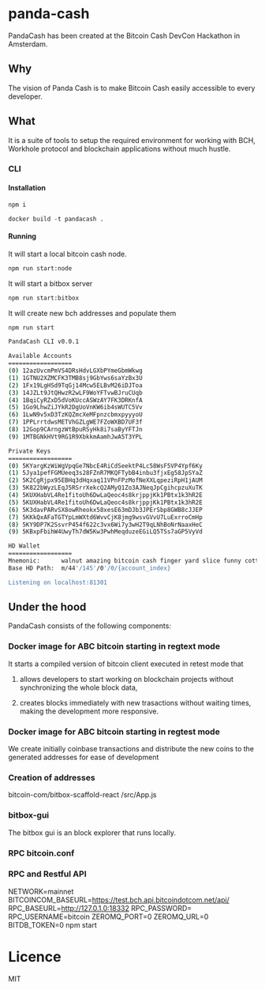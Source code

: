 # panda-cash
PandaCash has been created at the Bitcoin Cash DevCon Hackathon in Amsterdam.

## Why
The vision of Panda Cash is to make Bitcoin Cash easily accessible to every developer.

## What
It is a suite of tools to setup the required environment for working with BCH, Workhole protocol and blockchain applications without much hustle.

### CLI
#### Installation
```bash
npm i
```

```
docker build -t pandacash .
```

#### Running
It will start a local bitcoin cash node.
```bash
npm run start:node
```

It will start a bitbox server
```bash
npm run start:bitbox
```

It will create new bch addresses and populate them
```bash
npm run start
```

```bash
PandaCash CLI v0.0.1

Available Accounts
==================
(0) 12azUvcmPmVS4DRsHdvLGXbPYmeGbmWkwg
(1) 1GTNU2XZMCFK3TMB8sj9GbYws6saYzBx3U
(2) 1Fx19LgHSd9TqGj14Mcw5ELBvM26iDJToa
(3) 14JZLt9JtQHwzR2wLF9WoYFTvwBJruCUqb
(4) 1BqiCyRZxD5dVoKUccASWzAY7FK3DRKnfA
(5) 1Go9LhwZiJYkR2DgUoVnKW6ib4sWUTC5Vv
(6) 1LwN9v5xD3TzKQZmcXeMFpnzcbmxpyyyoU
(7) 1PPLrrtdwsMETVhGZLgWE7FZoWXBD7UF3f
(8) 12Gop9CArngzWtBpuRSyHk8i7saByYFTJn
(9) 1MTBGNkHVt9RG1R9XbkkmAamhJwA5T3YPL

Private Keys
==================
(0) 5KYargKzWiWgVpqGe7NbcE4RiCdSeektP4Lc58WsF5VP4Ypf6Ky
(1) 5Jya1pefFGMUeeq3s28FZnR7MKQFTybB4inbu3fjxEg58JpSYaZ
(2) 5K2CgRjpx95EBHq3dHqxaq11VPnFPzMofNeXXLqpeziRpH1jAUM
(3) 5K822bWyzLEqJ5RSrrXekcQ2AMyQ1Zo3AJNeqJpCgihcpzuXuTK
(4) 5KUXHabVL4Re1fitoUh6DwLaQeoc4s8krjppjKk1PBtx1k3hR2E
(5) 5KUXHabVL4Re1fitoUh6DwLaQeoc4s8krjppjKk1PBtx1k3hR2E
(6) 5K3davPARvSX8owRheokx58xesE63mDJb3JPErSbp8GWB8cJJEP
(7) 5KKkQxAFaTGTYpLmWXtd6WvvCjK8jmg9wsvGVvU7LuExrroCmHp
(8) 5KY9DP7K2SsvrP454f622c3vx6Wi7y3wH2T9qLNhBoNrNaaxHeC
(9) 5KBxpFbihW4UwyTh7dW5Kw3PwhMeqduzeEGiLQ5TSs7aGP5VyVd

HD Wallet
==================
Mnemonic:      walnut amazing bitcoin cash finger yard slice funny cotton office hat gallery
Base HD Path:  m/44'/145'/0'/0/{account_index}

Listening on localhost:81301
```


## Under the hood
PandaCash consists of the following components:

### Docker image for ABC bitcoin starting in regtext mode
It starts a compiled version of bitcoin client executed in retest mode that

1. allows developers to start working on blockchain projects without synchronizing the whole block data,

2. creates blocks immediately with new trasactions without waiting times, making the development more responsive.

### Docker image for ABC bitcoin starting in regtest mode
We create initially coinbase transactions and distribute the new coins to the generated addresses for ease of development

### Creation of addresses
bitcoin-com/bitbox-scaffold-react /src/App.js

### bitbox-gui
The bitbox gui is an block explorer that runs locally.

### RPC bitcoin.conf


### RPC and Restful API
NETWORK=mainnet BITCOINCOM_BASEURL=https://test.bch.api.bitcoindotcom.net/api/ RPC_BASEURL=http://127.0.1.0:18332 RPC_PASSWORD= RPC_USERNAME=bitcoin ZEROMQ_PORT=0 ZEROMQ_URL=0 BITDB_TOKEN=0 npm start

# Licence
MIT
